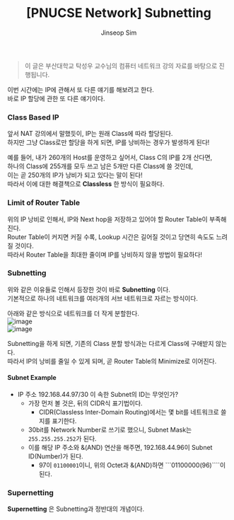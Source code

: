 ﻿---
layout: post
title: "[PNUCSE Network] Subnetting"
categories: Network
tags: [theory]
author:
  - Jinseop Sim
toc: true
---
> 이 글은 부산대학교 탁성우 교수님의 컴퓨터 네트워크 강의 자료를 바탕으로 진행됩니다.

이번 시간에는 IP에 관해서 또 다른 얘기를 해보려고 한다.  
바로 IP 할당에 관한 또 다른 얘기이다.  

### Class Based IP
앞서 NAT 강의에서 말했듯이, IP는 원래 Class에 따라 할당된다.  
하지만 그냥 Class로만 할당을 하게 되면, IP를 낭비하는 경우가 발생하게 된다!  

예를 들어, 내가 260개의 Host를 운영하고 싶어서, Class C의 IP를 2개 산다면,  
하나의 Class에 255개를 모두 쓰고 남은 5개만 다른 Class에 쓸 것인데,  
이는 곧 250개의 IP가 낭비가 되고 있다는 말이 된다!  
따라서 이에 대한 해결책으로 __Classless__ 한 방식이 필요하다.  

### Limit of Router Table
위의 IP 낭비로 인해서, IP와 Next hop을 저장하고 있어야 할 Router Table이 부족해진다.  
Router Table이 커지면 커질 수록, Lookup 시간은 길어질 것이고 당연히 속도도 느려질 것이다.  
따라서 Router Table을 최대한 줄이며 IP를 낭비하지 않을 방법이 필요하다!  

### Subnetting
위와 같은 이유들로 인해서 등장한 것이 바로 __Subnetting__ 이다.  
기본적으로 하나의 네트워크를 여러개의 서브 네트워크로 자르는 방식이다.  

아래와 같은 방식으로 네트워크를 더 작게 분할한다.  
![image](https://user-images.githubusercontent.com/71700079/199285422-989a97ed-b4e5-4335-84d9-667cf1e85371.png)  
![image](https://user-images.githubusercontent.com/71700079/199285587-baf5c4e1-5e28-4299-a2ea-e851c9a332b3.png)  

Subnetting을 하게 되면, 기존의 Class 분할 방식과는 다르게 Class에 구애받지 않는다.  
따라서 IP의 낭비를 줄일 수 있게 되며, 곧 Router Table의 Minimize로 이어진다.  

#### Subnet Example
- IP 주소 192.168.44.97/30 이 속한 Subnet의 ID는 무엇인가?
  - 가장 먼저 볼 것은, 뒤의 CIDR식 표기법이다.
    - CIDR(Classless Inter-Domain Routing)에서는 몇 bit를 네트워크로 쓸 지를 표기한다. 
  - 30bit를 Network Number로 쓰기로 했으니, Subnet Mask는 ```255.255.255.252```가 된다.
  - 이를 해당 IP 주소와 &(AND) 연산을 해주면, 192.168.44.96이 Subnet ID(Number)가 된다.
    - 97이 ```01100001```이니, 위의 Octet과 &(AND)하면 ```01100000(96)````이 된다.

### Supernetting
__Supernetting__ 은 Subnetting과 정반대의 개념이다.  